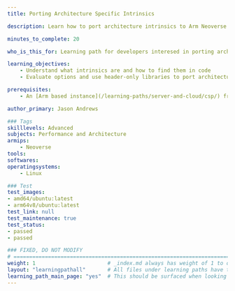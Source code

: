 ```yaml
---
title: Porting Architecture Specific Intrinsics

description: Learn how to port architecture intrinsics to Arm Neoverse processors.

minutes_to_complete: 20

who_is_this_for: Learning path for developers interesed in porting architecture specific intrinics to Arm Neoverse processors.

learning_objectives:
    - Understand what intrinsics are and how to find them in code
    - Evaluate options and use header-only libraries to port architecture specific intrinics to Arm Neoverse

prerequisites:
    - An [Arm based instance](/learning-paths/server-and-cloud/csp/) from an appropriate cloud service provider.

author_primary: Jason Andrews

### Tags
skilllevels: Advanced
subjects: Performance and Architecture
armips:
    - Neoverse
tools:
softwares:
operatingsystems:
    - Linux

### Test
test_images:
- amd64/ubuntu:latest
- arm64v8/ubuntu:latest
test_link: null
test_maintenance: true
test_status:
- passed
- passed

### FIXED, DO NOT MODIFY
# ================================================================================
weight: 1                       # _index.md always has weight of 1 to order correctly
layout: "learningpathall"       # All files under learning paths have this same wrapper
learning_path_main_page: "yes"  # This should be surfaced when looking for related content. Only set for _index.md of learning path content.
---
```

